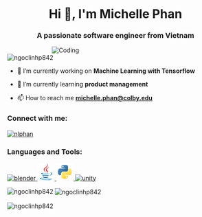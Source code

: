 <h1 align="center">Hi 👋, I'm Michelle Phan</h1>
<h3 align="center">A passionate software engineer from Vietnam</h3>

<img align="right" alt="Coding" width="400" src="https://cdn.dribbble.com/users/508588/screenshots/11263629/thg_m78_02_4x.jpg">


<p align="left"> <img src="https://komarev.com/ghpvc/?username=ngoclinhp842&label=Profile%20views&color=0e75b6&style=flat" alt="ngoclinhp842" /> </p>

- 🔭 I’m currently working on **Machine Learning with Tensorflow**

- 🌱 I’m currently learning **product management**

- 📫 How to reach me **michelle.phan@colby.edu**

<h3 align="left">Connect with me:</h3>
<p align="left">
<a href="https://linkedin.com/in/nlphan" target="blank"><img align="center" src="https://raw.githubusercontent.com/rahuldkjain/github-profile-readme-generator/master/src/images/icons/Social/linked-in-alt.svg" alt="nlphan" height="30" width="40" /></a>
</p>

<h3 align="left">Languages and Tools:</h3>
<p align="left"> <a href="https://www.blender.org/" target="_blank" rel="noreferrer"> <img src="https://download.blender.org/branding/community/blender_community_badge_white.svg" alt="blender" width="40" height="40"/> </a> <a href="https://www.java.com" target="_blank" rel="noreferrer"> <img src="https://raw.githubusercontent.com/devicons/devicon/master/icons/java/java-original.svg" alt="java" width="40" height="40"/> </a> <a href="https://www.python.org" target="_blank" rel="noreferrer"> <img src="https://raw.githubusercontent.com/devicons/devicon/master/icons/python/python-original.svg" alt="python" width="40" height="40"/> </a> <a href="https://unity.com/" target="_blank" rel="noreferrer"> <img src="https://www.vectorlogo.zone/logos/unity3d/unity3d-icon.svg" alt="unity" width="40" height="40"/> </a> </p>

<p><img align="left" src="https://github-readme-stats.vercel.app/api/top-langs?username=ngoclinhp842&show_icons=true&locale=en&layout=compact" alt="ngoclinhp842" /></p>

<p>&nbsp;<img align="center" src="https://github-readme-stats.vercel.app/api?username=ngoclinhp842&show_icons=true&locale=en" alt="ngoclinhp842" /></p>

<p><img align="center" src="https://github-readme-streak-stats.herokuapp.com/?user=ngoclinhp842&" alt="ngoclinhp842" /></p>
